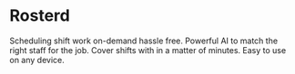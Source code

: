 # Rosterd
Scheduling shift work on-demand hassle free. Powerful AI to match the right staff for the job. Cover shifts with in a matter of minutes. Easy to use on any device.
